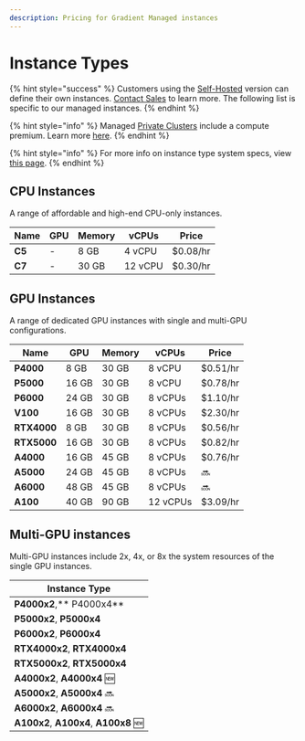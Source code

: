 ```yaml
---
description: Pricing for Gradient Managed instances
---
```


# Instance Types

{% hint style="success" %}
Customers using the [Self-Hosted](../../gradient-private-cloud/about/) version can define their own instances. [Contact Sales](https://info.paperspace.com/contact-sales) to learn more. The following list is specific to our managed instances.
{% endhint %}

{% hint style="info" %}
Managed [Private Clusters](../../gradient-private-cloud/about/) include a compute premium. Learn more [here](https://gradient.paperspace.com/private-cluster-utilization-premium).
{% endhint %}

{% hint style="info" %}
For more info on instance type system specs, view [this page](https://support.paperspace.com/hc/en-us/articles/236361368-What-types-of-virtual-machines-does-Paperspace-offer-).&#x20;
{% endhint %}

## CPU Instances

A range of affordable and high-end CPU-only instances.

| Name   | GPU | Memory | vCPUs   | Price    |
| ------ | --- | ------ | ------- | -------- |
| **C5** | -   | 8 GB   | 4 vCPU  | $0.08/hr |
| **C7** | -   | 30 GB  | 12 vCPU | $0.30/hr |

## GPU Instances

A range of dedicated GPU instances with single and multi-GPU configurations.

| Name        | GPU   | Memory | vCPUs    | Price    |
| ----------- | ----- | ------ | -------- | -------- |
| **P4000**   | 8 GB  | 30 GB  | 8 vCPU   | $0.51/hr |
| **P5000**   | 16 GB | 30 GB  | 8 vCPU   | $0.78/hr |
| **P6000**   | 24 GB | 30 GB  | 8 vCPUs  | $1.10/hr |
| **V100**    | 16 GB | 30 GB  | 8 vCPUs  | $2.30/hr |
| **RTX4000** | 8 GB  | 30 GB  | 8 vCPUs  | $0.56/hr |
| **RTX5000** | 16 GB | 30 GB  | 8 vCPUs  | $0.82/hr |
| **A4000**   | 16 GB | 45 GB  | 8 vCPUs  | $0.76/hr |
| **A5000**   | 24 GB | 45 GB  | 8 vCPUs  | 🔜       |
| **A6000**   | 48 GB | 45 GB  | 8 vCPUs  | 🔜       |
| **A100**    | 40 GB | 90 GB  | 12 vCPUs | $3.09/hr |

## Multi-GPU instances

Multi-GPU instances include 2x, 4x, or 8x the system resources of the single GPU instances.&#x20;

| Instance Type                         |
| ------------------------------------- |
| **P4000x2**,** P4000x4**              |
| **P5000x2**, **P5000x4**              |
| **P6000x2**, **P6000x4**              |
| **RTX4000x2**, **RTX4000x4**          |
| **RTX5000x2**, **RTX5000x4**          |
| **A4000x2**, **A4000x4** 🆕           |
| **A5000x2**, **A5000x4** 🔜           |
| **A6000x2**, **A6000x4** 🔜           |
| **A100x2**, **A100x4**, **A100x8** 🆕 |

